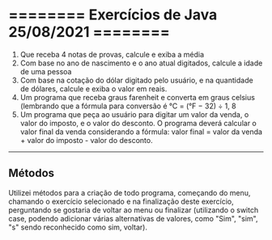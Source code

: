 # ======== Exercícios de Java 25/08/2021 ========
1. Que receba 4 notas de provas, calcule e exiba a média
2. Com base no ano de nascimento e o ano atual digitados, calcule a idade de uma pessoa
3. Com base na cotação do dólar digitado pelo usuário,  e na quantidade de dólares, calcule e exiba o valor em reais.
4. Um programa que receba graus farenheit e converta em graus celsius (lembrando que a fórmula para conversão é °C = (°F − 32) ÷ 1, 8
5. Um programa que peça ao usuário para digitar um valor da venda, o valor do imposto, e o valor do desconto. O programa deverá calcular o valor final da venda considerando a fórmula: valor final = valor da venda + valor do imposto - valor do desconto.
--------------
## Métodos
Utilizei métodos para a criação de todo programa, começando do menu, chamando o exercício selecionado e na finalização deste exercício, perguntando se gostaria de voltar ao menu ou finalizar (utilizando o switch case, podendo adicionar várias alternativas de valores, como "Sim", "sim", "s" sendo reconhecido como sim, voltar).

